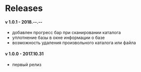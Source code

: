 # Releases


#### v 1.0.1 - 2018.--.--

- добавлен прогресс бар при сканировании каталога
- уплотнение базы в окне информации о базе
- возможность удаления произвольного каталога или файла


#### v 1.0.0 - 2017.10.31

- первый релиз